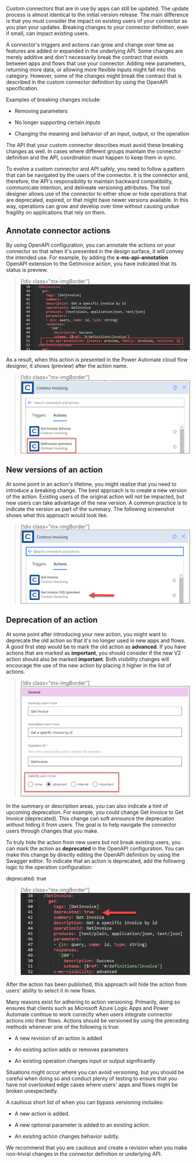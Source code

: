 Custom connectors that are in use by apps can still be updated. The update process is almost identical to the initial version release. The main difference is that you must consider the impact on existing users of your connector as you plan your updates. Breaking changes to your connector definition, even if small, can impact existing users.

A connector's triggers and actions can grow and change over time as features are added or expanded in the underlying API. Some changes are merely additive and don't necessarily break the contract that exists between apps and flows that use your connector. Adding new parameters, returning more data, or allowing more flexible inputs might fall into this category. However, some of the changes might break the contract that is described in the custom connector definition by using the OpenAPI specification. 

Examples of breaking changes include:

-   Removing parameters

-   No longer supporting certain inputs

-   Changing the meaning and behavior of an input, output, or the operation

The API that your custom connector describes must avoid these breaking changes as well. In cases where different groups maintain the connector definition and the API, coordination must happen to keep them in sync.

To evolve a custom connector and API safely, you need to follow a pattern that can be navigated by the users of the connector. It is the connector and, therefore, the API's responsibility to maintain backward compatibility, communicate intention, and delineate versioning attributes. The tool designer allows use of the connector to either show or hide operations that are deprecated, expired, or that might have newer versions available. In this way, operations can grow and develop over time without causing undue fragility on applications that rely on them.

## Annotate connector actions

By using OpenAPI configuration, you can annotate the actions on your connector so that when it's presented in the design surface, it will convey the intended use. For example, by adding the **x-ms-api-annotation** OpenAPI extension to the GetInvoice action, you have indicated that its status is preview.

> [!div class="mx-imgBorder"]
> [![Screenshot of the OpenAPI configuration for the GetInvoice action.](../media/open-api-configuration.png)](../media/open-api-configuration.png#lightbox)

As a result, when this action is presented in the Power Automate cloud flow designer, it shows (preview) after the action name.

> [!div class="mx-imgBorder"]
> [![Screenshot of the Cloud flow designer.](../media/get-invoice-preview.png)](../media/get-invoice-preview.png#lightbox)

## New versions of an action

At some point in an action's lifetime, you might realize that you need to introduce a breaking change. The best approach is to create a new version of the action. Existing users of the original action will not be impacted, but new users can take advantage of the new version. A common practice is to indicate the version as part of the summary. The following screenshot shows what this approach would look like.

> [!div class="mx-imgBorder"]
> [![Screenshot of the new version Get Invoice V2.](../media/new-version.png)](../media/new-version.png#lightbox)

## Deprecation of an action

At some point after introducing your new action, you might want to deprecate the old action so that it's no longer used in new apps and flows. A good first step would be to mark the old action as **advanced**. If you have actions that are marked as **important**, you should consider if the new V2 action should also be marked **important**. Both visibility changes will encourage the use of the new action by placing it higher in the list of actions.

> [!div class="mx-imgBorder"]
> [![Screenshot highlighting the visibility choices.](../media/visibility-advanced.png)](../media/visibility-advanced.png#lightbox)

In the summary or description areas, you can also indicate a hint of upcoming deprecation. For example, you could change Get Invoice to Get Invoice (deprecated). This change can soft announce the deprecation without hiding it from users. The goal is to help navigate the connector users through changes that you make.

To truly hide the action from new users but not break existing users, you can mark the action as **deprecated** in the OpenAPI configuration. You can make this change by directly editing the OpenAPI definition by using the Swagger editor. To indicate that an action is deprecated, add the following logic to the operation configuration:

deprecated: true

> [!div class="mx-imgBorder"]
> [![Screenshot showing how to set deprecated to true.](../media/deprecated-true.png)](../media/deprecated-true.png#lightbox)

After the action has been published, this approach will hide the action from users' ability to select it in new flows.

Many reasons exist for adhering to action versioning. Primarily, doing so ensures that clients such as Microsoft Azure Logic Apps and Power Automate continue to work correctly when users integrate connector actions into their flows. Actions should be versioned by using the preceding methods whenever one of the following is true:

-   A new revision of an action is added

-   An existing action adds or removes parameters

-   An existing operation changes input or output significantly

Situations might occur where you can avoid versioning, but you should be careful when doing so and conduct plenty of testing to ensure that you have not overlooked edge cases where users' apps and flows might be broken unexpectedly. 

A cautious short list of when you can bypass versioning includes:

-   A new action is added.

-   A new optional parameter is added to an existing action.

-   An existing action changes behavior subtly.

We recommend that you are cautious and create a revision when you make non-trivial changes in the connector definition or underlying API.
